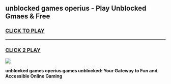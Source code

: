 
## unblocked games operius - Play Unblocked Gmaes & Free
<h3>
<a href="https://news.freeplayer.one?title=unblocked_games_operius&ref=23F">CLICK TO PLAY</a></h3>
<hr>

<h3>
<a href="https://news.freeplayer.one?title=unblocked_games_operius&ref=23F">CLICK 2 PLAY</a>
  
</h3>

<a href="https://news.freeplayer.one?title=unblocked_games_operius&ref=23F/"><img src="https://clearcache.store/games.png"></a>


**unblocked games operius games unblocked: Your Gateway to Fun and Accessible Online Gaming**
